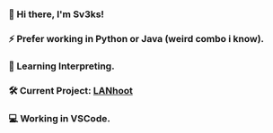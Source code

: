 ### 👋 Hi there, I'm Sv3ks!
### ⚡ Prefer working in Python or Java (weird combo i know).
### 🌱 Learning Interpreting.
### 🛠️ Current Project: [LANhoot](https://github.com/Sv3ks/LANhoot/)
### 💻 Working in VSCode.
